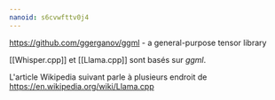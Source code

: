 ```yaml
---
nanoid: s6cvwfttv0j4
---
```

https://github.com/ggerganov/ggml - a general-purpose tensor library

[[Whisper.cpp]] et [[Llama.cpp]] sont basés sur *ggml*.

L'article Wikipedia suivant parle à plusieurs endroit de https://en.wikipedia.org/wiki/Llama.cpp
